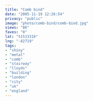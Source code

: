```yaml
---
title: "Comb bind"
date: "2005-11-19 12:26:54"
privacy: "public"
image: "photo/comb-bind/comb-bind.jpg"
views: "86"
faves: "0"
lat: "51513316"
lng: "-82719"
tags:
- "shiny"
- "metal"
- "comb"
- "stairway"
- "lloyds"
- "building"
- "london"
- "city"
- "uk"
- "england"
---
```


